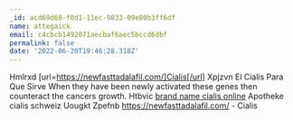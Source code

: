 ```yaml
---
_id: acd69d60-f0d1-11ec-9833-09e00b3ff6df
name: attegaick
email: c4cbcb1492071aecbaf6aec5bccd6dbf
permalink: false
date: '2022-06-20T19:46:28.318Z'
---
```

Hmlrxd [url=https://newfasttadalafil.com/]Cialis[/url] Xpjzvn El Cialis Para Que Sirve When they have been newly activated these genes then counteract the cancers growth. Htbvic <a href=https://newfasttadalafil.com/>brand name cialis online</a> Apotheke cialis schweiz Uougkt Zpefnb https://newfasttadalafil.com/ - Cialis
